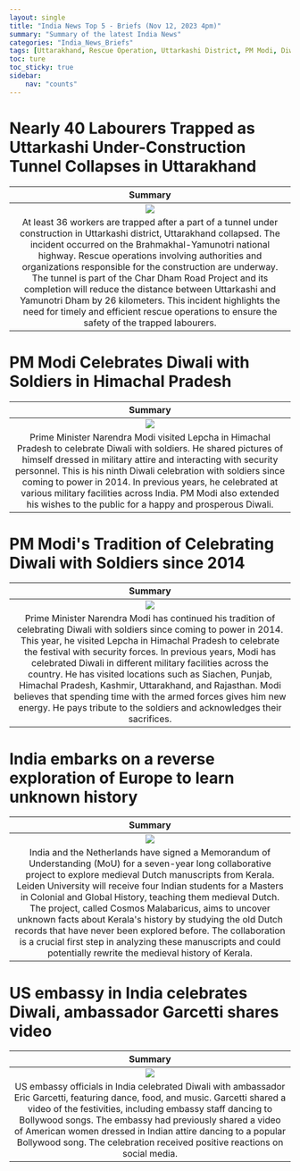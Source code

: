 ```yaml
---
layout: single
title: "India News Top 5 - Briefs (Nov 12, 2023 4pm)"
summary: "Summary of the latest India News"
categories: "India_News_Briefs"
tags: [Uttarakhand, Rescue Operation, Uttarkashi District, PM Modi, Diwali, Himachal Pradesh, Netherlands, Medieval history, US embassy, Dance]
toc: ture
toc_sticky: true
sidebar:
    nav: "counts"
---
```


<style>
table th:first-of-type {
    width: 1%;
}
table th:nth-of-type(2) {
    width: 1%;
}
table th:nth-of-type(3) {
    width: 1%;
}
</style>

# Nearly 40 Labourers Trapped as Uttarkashi Under-Construction Tunnel Collapses in Uttarakhand

Summary | 
:---:|
![](https://www.hindustantimes.com/ht-img/img/2023/11/12/550x309/Uttarkashi_1699771050519_1699771060455.jpeg) |
At least 36 workers are trapped after a part of a tunnel under construction in Uttarkashi district, Uttarakhand collapsed. The incident occurred on the Brahmakhal-Yamunotri national highway. Rescue operations involving authorities and organizations responsible for the construction are underway. The tunnel is part of the Char Dham Road Project and its completion will reduce the distance between Uttarkashi and Yamunotri Dham by 26 kilometers. This incident highlights the need for timely and efficient rescue operations to ensure the safety of the trapped labourers. |

# PM Modi Celebrates Diwali with Soldiers in Himachal Pradesh

Summary | 
:---:|
![](https://www.hindustantimes.com/ht-img/img/2023/11/12/550x309/modi_1699764572303_1699764584162.jpeg) |
Prime Minister Narendra Modi visited Lepcha in Himachal Pradesh to celebrate Diwali with soldiers. He shared pictures of himself dressed in military attire and interacting with security personnel. This is his ninth Diwali celebration with soldiers since coming to power in 2014. In previous years, he celebrated at various military facilities across India. PM Modi also extended his wishes to the public for a happy and prosperous Diwali. |

# PM Modi's Tradition of Celebrating Diwali with Soldiers since 2014

Summary | 
:---:|
![](https://www.hindustantimes.com/ht-img/img/2023/11/12/550x309/modi_diwali_1699767271793_1699767300258.jpeg) |
Prime Minister Narendra Modi has continued his tradition of celebrating Diwali with soldiers since coming to power in 2014. This year, he visited Lepcha in Himachal Pradesh to celebrate the festival with security forces. In previous years, Modi has celebrated Diwali in different military facilities across the country. He has visited locations such as Siachen, Punjab, Himachal Pradesh, Kashmir, Uttarakhand, and Rajasthan. Modi believes that spending time with the armed forces gives him new energy. He pays tribute to the soldiers and acknowledges their sacrifices. |

# India embarks on a reverse exploration of Europe to learn unknown history

Summary | 
:---:|
![](https://www.hindustantimes.com/ht-img/img/2023/11/12/550x309/Dutch1hgf_1699770525173_1699770535503.jpg) |
India and the Netherlands have signed a Memorandum of Understanding (MoU) for a seven-year long collaborative project to explore medieval Dutch manuscripts from Kerala. Leiden University will receive four Indian students for a Masters in Colonial and Global History, teaching them medieval Dutch. The project, called Cosmos Malabaricus, aims to uncover unknown facts about Kerala's history by studying the old Dutch records that have never been explored before. The collaboration is a crucial first step in analyzing these manuscripts and could potentially rewrite the medieval history of Kerala. |

# US embassy in India celebrates Diwali, ambassador Garcetti shares video

Summary | 
:---:|
![](https://www.hindustantimes.com/ht-img/img/2023/11/12/550x309/embassy_1699770939335_1699770949279.png) |
US embassy officials in India celebrated Diwali with ambassador Eric Garcetti, featuring dance, food, and music. Garcetti shared a video of the festivities, including embassy staff dancing to Bollywood songs. The embassy had previously shared a video of American women dressed in Indian attire dancing to a popular Bollywood song. The celebration received positive reactions on social media. |